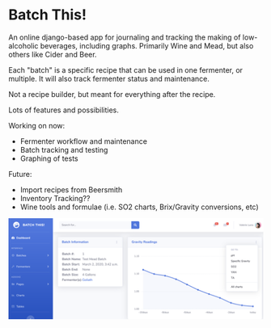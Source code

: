 # Batch This!
An online django-based app for journaling and tracking the making of low-alcoholic beverages, including graphs.  Primarily Wine and Mead, but also others like Cider and Beer.  

Each "batch" is a specific recipe that can be used in one fermenter, or multiple.  It will also track fermenter status and maintenance.  

Not a recipe builder, but meant for everything after the recipe.

Lots of features and possibilities.

Working on now:
* Fermenter workflow and maintenance
* Batch tracking and testing
* Graphing of tests

Future:
* Import recipes from Beersmith
* Inventory Tracking??
* Wine tools and formulae (i.e. SO2 charts, Brix/Gravity conversions, etc)

![](screenshots/batch_detail_preAlpha.png)
